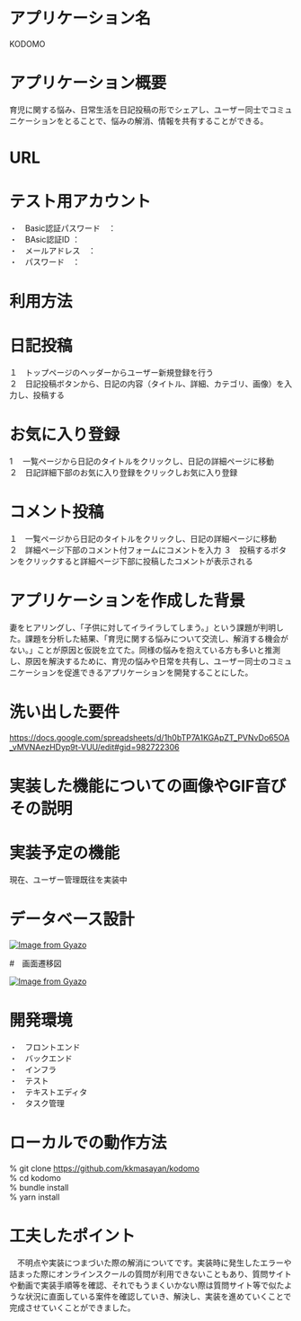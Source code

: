 # アプリケーション名

KODOMO

# アプリケーション概要
育児に関する悩み、日常生活を日記投稿の形でシェアし、ユーザー同士でコミュニケーションをとることで、悩みの解消、情報を共有することができる。

# URL

# テスト用アカウント
・　Basic認証パスワード　：<br>
・　BAsic認証ID ：<br>
・　メールアドレス　：<br>
・　パスワード　：<br>

# 利用方法

# 日記投稿
１　トップページのヘッダーからユーザー新規登録を行う<br>
２　日記投稿ボタンから、日記の内容（タイトル、詳細、カテゴリ、画像）を入力し、投稿する<br>

# お気に入り登録
1 　一覧ページから日記のタイトルをクリックし、日記の詳細ページに移動<br>
２　日記詳細下部のお気に入り登録をクリックしお気に入り登録<br>

# コメント投稿
１　一覧ページから日記のタイトルをクリックし、日記の詳細ページに移動<br>
２　詳細ページ下部のコメント付フォームにコメントを入力
３　投稿するボタンをクリックすると詳細ページ下部に投稿したコメントが表示される

# アプリケーションを作成した背景
妻をヒアリングし、「子供に対してイライラしてしまう。」という課題が判明した。課題を分析した結果、「育児に関する悩みについて交流し、解消する機会がない。」ことが原因と仮説を立てた。同様の悩みを抱えている方も多いと推測し、原因を解決するために、育児の悩みや日常を共有し、ユーザー同士のコミュニケーションを促進できるアプリケーションを開発することにした。

# 洗い出した要件

https://docs.google.com/spreadsheets/d/1h0bTP7A1KGApZT_PVNvDo65OA_vMVNAezHDyp9t-VUU/edit#gid=982722306

#  実装した機能についての画像やGIF音びその説明


# 実装予定の機能
現在、ユーザー管理既往を実装中

# データベース設計
[![Image from Gyazo](https://i.gyazo.com/43847700e27d543101f6b158e402b553.png)](https://gyazo.com/43847700e27d543101f6b158e402b553)

#　画面遷移図

[![Image from Gyazo](https://i.gyazo.com/5794b8f9ba10fad907cdba877a79aae3.png)](https://gyazo.com/5794b8f9ba10fad907cdba877a79aae3)



# 開発環境
・　フロントエンド<br>
・　バックエンド<br>
・　インフラ<br>
・　テスト<br>
・　テキストエディタ<br>
・　タスク管理<br>

# ローカルでの動作方法
  % git clone https://github.com/kkmasayan/kodomo<br>
  % cd kodomo<br>
  % bundle install<br>
  % yarn install<br>
# 工夫したポイント
　不明点や実装につまづいた際の解消についてです。実装時に発生したエラーや詰まった際にオンラインスクールの質問が利用できないこともあり、質問サイトや動画で実装手順等を確認、それでもうまくいかない際は質問サイト等で似たような状況に直面している案件を確認していき、解決し、実装を進めていくことで完成させていくことができました。


